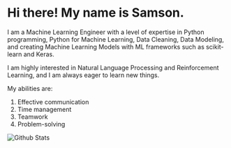 # Hi there! My name is Samson.
I am a Machine Learning Engineer with a level of expertise in Python programming, Python for Machine Learning, Data Cleaning, Data Modeling, and creating Machine Learning Models with ML frameworks such as scikit-learn and Keras.


I am highly interested in Natural Language Processing and Reinforcement Learning, and I am always eager to learn new things.

My abilities are:
1. Effective communication 
2. Time management 
3. Teamwork 
4. Problem-solving

![Github Stats](https://github-readme-stats.vercel.app/api?username=LOVE-DOCTOR&count_private=true&show_icons=true&include_all_commits=true)
